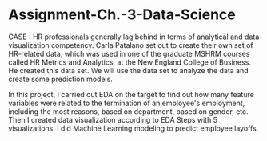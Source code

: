 # Assignment-Ch.-3-Data-Science

CASE :
HR professionals generally lag behind in terms of analytical and data visualization competency. Carla Patalano set out to create their own set of HR-related data, which was used in one of the graduate MSHRM courses called HR Metrics and Analytics, at the New England College of Business. He created this data set. We will use the data set to analyze the data and create some prediction models.

In this project, I carried out EDA on the target to find out how many feature variables were related to the termination of an employee's employment, including the most reasons, based on department, based on gender, etc. Then I created data visualization according to EDA Steps with 5 visualizations. I did Machine Learning modeling to predict employee layoffs.
